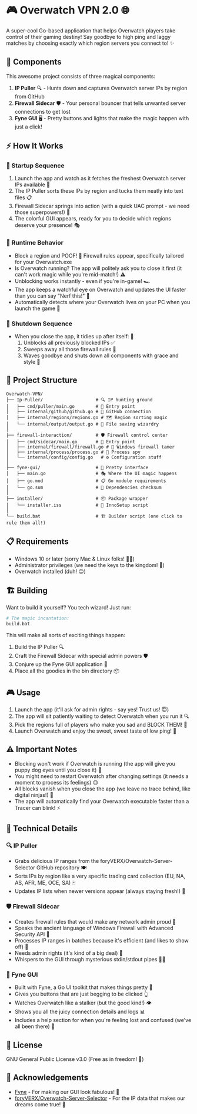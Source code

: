 # 🎮 Overwatch VPN 2.0 🌐

A super-cool Go-based application that helps Overwatch players take control of their gaming destiny! Say goodbye to high ping and laggy matches by choosing exactly which region servers you connect to! ✨

## 🧩 Components

This awesome project consists of three magical components:

1. **IP Puller** 🔍 - Hunts down and captures Overwatch server IPs by region from GitHub
2. **Firewall Sidecar** 🛡️ - Your personal bouncer that tells unwanted server connections to get lost
3. **Fyne GUI** 🖥️ - Pretty buttons and lights that make the magic happen with just a click!

## ⚡ How It Works

### 🚀 Startup Sequence

1. Launch the app and watch as it fetches the freshest Overwatch server IPs available 📡
2. The IP Puller sorts these IPs by region and tucks them neatly into text files 📋
3. Firewall Sidecar springs into action (with a quick UAC prompt - we need those superpowers!) 💪
4. The colorful GUI appears, ready for you to decide which regions deserve your presence! 🎭

### 🎯 Runtime Behavior

- Block a region and POOF! 💨 Firewall rules appear, specifically tailored for your Overwatch.exe
- Is Overwatch running? The app will politely ask you to close it first (it can't work magic while you're mid-match!) ⚠️
- Unblocking works instantly - even if you're in-game! 🏎️
- The app keeps a watchful eye on Overwatch and updates the UI faster than you can say "Nerf this!" 👀
- Automatically detects where your Overwatch lives on your PC when you launch the game 🔮

### 🔄 Shutdown Sequence

- When you close the app, it tidies up after itself: 🧹
  1. Unblocks all previously blocked IPs ✅
  2. Sweeps away all those firewall rules 🧽
  3. Waves goodbye and shuts down all components with grace and style 👋

## 📁 Project Structure

```
Overwatch-VPN/
├── Ip-Puller/                    # 🔍 IP hunting ground
│   ├── cmd/puller/main.go        # 🚪 Entry point 
│   ├── internal/github/github.go # 🐙 GitHub connection
│   ├── internal/regions/regions.go # 🗺️ Region sorting magic
│   └── internal/output/output.go # 💾 File saving wizardry
│
├── firewall-interaction/         # 🛡️ Firewall control center
│   ├── cmd/sidecar/main.go       # 🚪 Entry point
│   ├── internal/firewall/firewall.go # 🧱 Windows firewall tamer
│   ├── internal/process/process.go # 👀 Process spy
│   └── internal/config/config.go   # ⚙️ Configuration stuff
│
├── fyne-gui/                     # 🎨 Pretty interface
│   ├── main.go                   # 🎭 Where the UI magic happens
│   ├── go.mod                    # 📋 Go module requirements
│   └── go.sum                    # 🧮 Dependencies checksum
│
├── installer/                    # 📦 Package wrapper
│   └── installer.iss             # 🔧 InnoSetup script
│
└── build.bat                     # 🏗️ Builder script (one click to rule them all!)
```

## 📋 Requirements

- Windows 10 or later (sorry Mac & Linux folks! 🍎🐧)
- Administrator privileges (we need the keys to the kingdom! 👑)
- Overwatch installed (duh! 😉)

## 🏗️ Building

Want to build it yourself? You tech wizard! Just run:

```bash
# The magic incantation:
build.bat
```

This will make all sorts of exciting things happen:
1. Build the IP Puller 🔍
2. Craft the Firewall Sidecar with special admin powers 🛡️
3. Conjure up the Fyne GUI application 🎨
4. Place all the goodies in the bin directory 📦

## 🎮 Usage

1. Launch the app (it'll ask for admin rights - say yes! Trust us! 😇)
2. The app will sit patiently waiting to detect Overwatch when you run it 🔍
3. Pick the regions full of players who make you sad and BLOCK THEM! 🚫
4. Launch Overwatch and enjoy the sweet, sweet taste of low ping! 🍯

## ⚠️ Important Notes

- Blocking won't work if Overwatch is running (the app will give you puppy dog eyes until you close it) 🐶
- You might need to restart Overwatch after changing settings (it needs a moment to process its feelings) 😢
- All blocks vanish when you close the app (we leave no trace behind, like digital ninjas!) 🥷
- The app will automatically find your Overwatch executable faster than a Tracer can blink! ⚡

## 🔧 Technical Details

### 🔍 IP Puller

- Grabs delicious IP ranges from the foryVERX/Overwatch-Server-Selector GitHub repository 🍽️
- Sorts IPs by region like a very specific trading card collection (EU, NA, AS, AFR, ME, OCE, SA) 🃏
- Updates IP lists when newer versions appear (always staying fresh!) 🌱

### 🛡️ Firewall Sidecar

- Creates firewall rules that would make any network admin proud 👔
- Speaks the ancient language of Windows Firewall with Advanced Security API 📜
- Processes IP ranges in batches because it's efficient (and likes to show off) 🏅
- Needs admin rights (it's kind of a big deal) 💼
- Whispers to the GUI through mysterious stdin/stdout pipes 🧙‍♂️

### 🎨 Fyne GUI

- Built with Fyne, a Go UI toolkit that makes things pretty 🦋
- Gives you buttons that are just begging to be clicked 👆
- Watches Overwatch like a stalker (but the good kind!) 👁️
- Shows you all the juicy connection details and logs 📊
- Includes a help section for when you're feeling lost and confused (we've all been there) 🤔

## 📜 License

GNU General Public License v3.0 (Free as in freedom! 🗽)

## 🙏 Acknowledgements

- [Fyne](https://fyne.io/) - For making our GUI look fabulous! 💅
- [foryVERX/Overwatch-Server-Selector](https://github.com/foryVERX/Overwatch-Server-Selector) - For the IP data that makes our dreams come true! 💭
